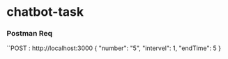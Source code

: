 # chatbot-task

### Postman Req
``POST : http://localhost:3000
{ "number": "5", "intervel": 1, "endTime": 5 } 
```
